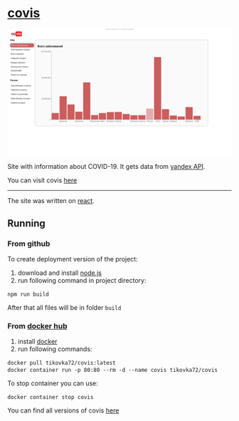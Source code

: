 # [covis](https://tikovka72.github.io/covis)

![screenshot](public/screenshot1.jpg)

Site with information about COVID-19. It gets data from [yandex API](https://yandex.ru/covid19/stat).

You can visit covis [here](https://tikovka72.github.io/covis)

---

The site was written on [react](https://ru.reactjs.org/). 

## Running
### From github
To create deployment version of the project:
1. download and install [node.js](https://nodejs.org/en/download/)
2. run following command in project directory:
```
npm run build
```
After that all files will be in folder `build`

### From [docker hub](https://hub.docker.com)
1. install [docker](https://docker.com)
2. run following commands:
```
docker pull tikovka72/covis:latest
docker container run -p 80:80 --rm -d --name covis tikovka72/covis
```
To stop container you can use:
```
docker container stop covis
```
You can find all versions of covis [here](https://hub.docker.com/repository/docker/tikovka72/covis/tags)
